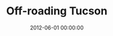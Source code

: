 ---
layout: post
date:   2012-06-01 00:00:00
title: Off-roading Tucson
categories: fun
picture: /assets/fun/offroading.jpg
summary: June 1, 2012</br>Cross-Country Graduation Road Trip</br>Off-roading outside of Tucson, AZ
---